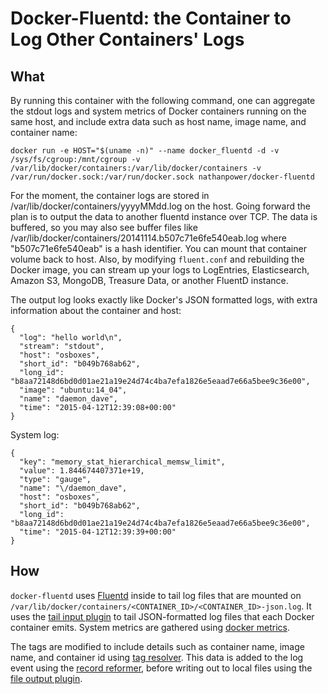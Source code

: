 # Docker-Fluentd: the Container to Log Other Containers' Logs

## What

By running this container with the following command, one can aggregate the stdout logs and system metrics of Docker containers running on the same host, and include extra data such as host name, image name, and container name:

```
docker run -e HOST="$(uname -n)" --name docker_fluentd -d -v /sys/fs/cgroup:/mnt/cgroup -v /var/lib/docker/containers:/var/lib/docker/containers -v /var/run/docker.sock:/var/run/docker.sock nathanpower/docker-fluentd
```

For the moment, the container logs are stored in /var/lib/docker/containers/yyyyMMdd.log on the host. Going forward the plan is to output the data to another fluentd instance over TCP. The data is buffered, so you may also see buffer files like /var/lib/docker/containers/20141114.b507c71e6fe540eab.log where "b507c71e6fe540eab" is a hash identifier. You can mount that container volume back to host. Also, by modifying `fluent.conf` and rebuilding the Docker image, you can stream up your logs to LogEntries, Elasticsearch, Amazon S3, MongoDB, Treasure Data, or another FluentD instance.

The output log looks exactly like Docker's JSON formatted logs, with extra information about the container and host:

```
{
  "log": "hello world\n",
  "stream": "stdout",
  "host": "osboxes",
  "short_id": "b049b768ab62",
  "long_id": "b8aa72148d6bd0d01ae21a19e24d74c4ba7efa1826e5eaad7e66a5bee9c36e00",
  "image": "ubuntu:14_04",
  "name": "daemon_dave",
  "time": "2015-04-12T12:39:08+00:00"
}

```

System log:

```
{
  "key": "memory_stat_hierarchical_memsw_limit",
  "value": 1.844674407371e+19,
  "type": "gauge",
  "name": "\/daemon_dave",
  "host": "osboxes",
  "short_id": "b049b768ab62",
  "long_id": "b8aa72148d6bd0d01ae21a19e24d74c4ba7efa1826e5eaad7e66a5bee9c36e00",
  "time": "2015-04-12T12:39:39+00:00"
}
```

## How

`docker-fluentd` uses [Fluentd](https://www.fluentd.org) inside to tail log files that are mounted on `/var/lib/docker/containers/<CONTAINER_ID>/<CONTAINER_ID>-json.log`. It uses the [tail input plugin](https://docs.fluentd.org/articles/in_tail) to tail JSON-formatted log files that each Docker container emits. System metrics are gathered using [docker metrics](https://github.com/kiyoto/fluent-plugin-docker-metrics). 

The tags are modified to include details such as container name, image name, and container id using [tag resolver](https://github.com/ainoya/fluent-plugin-docker-tag-resolver). This data is added to the log event using the [record reformer](https://github.com/sonots/fluent-plugin-record-reformer), before writing out to local files using the [file output plugin](https://docs.fluentd.org/articles/out_file).


